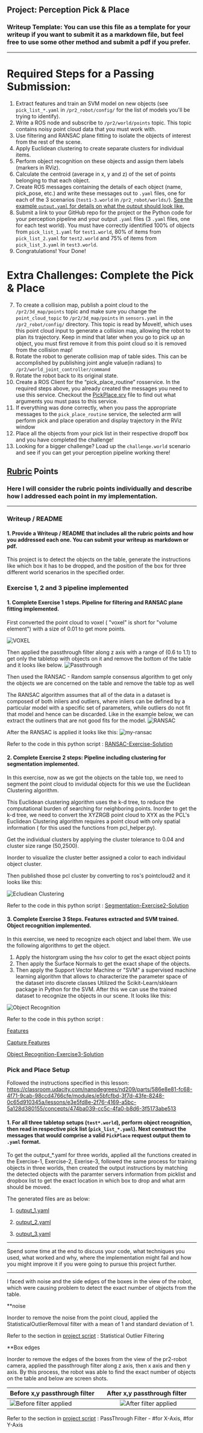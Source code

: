## Project: Perception Pick & Place
### Writeup Template: You can use this file as a template for your writeup if you want to submit it as a markdown file, but feel free to use some other method and submit a pdf if you prefer.

---


# Required Steps for a Passing Submission:
1. Extract features and train an SVM model on new objects (see `pick_list_*.yaml` in `/pr2_robot/config/` for the list of models you'll be trying to identify). 
2. Write a ROS node and subscribe to `/pr2/world/points` topic. This topic contains noisy point cloud data that you must work with.
3. Use filtering and RANSAC plane fitting to isolate the objects of interest from the rest of the scene.
4. Apply Euclidean clustering to create separate clusters for individual items.
5. Perform object recognition on these objects and assign them labels (markers in RViz).
6. Calculate the centroid (average in x, y and z) of the set of points belonging to that each object.
7. Create ROS messages containing the details of each object (name, pick_pose, etc.) and write these messages out to `.yaml` files, one for each of the 3 scenarios (`test1-3.world` in `/pr2_robot/worlds/`).  [See the example `output.yaml` for details on what the output should look like.](https://github.com/udacity/RoboND-Perception-Project/blob/master/pr2_robot/config/output.yaml)  
8. Submit a link to your GitHub repo for the project or the Python code for your perception pipeline and your output `.yaml` files (3 `.yaml` files, one for each test world).  You must have correctly identified 100% of objects from `pick_list_1.yaml` for `test1.world`, 80% of items from `pick_list_2.yaml` for `test2.world` and 75% of items from `pick_list_3.yaml` in `test3.world`.
9. Congratulations!  Your Done!

# Extra Challenges: Complete the Pick & Place
7. To create a collision map, publish a point cloud to the `/pr2/3d_map/points` topic and make sure you change the `point_cloud_topic` to `/pr2/3d_map/points` in `sensors.yaml` in the `/pr2_robot/config/` directory. This topic is read by Moveit!, which uses this point cloud input to generate a collision map, allowing the robot to plan its trajectory.  Keep in mind that later when you go to pick up an object, you must first remove it from this point cloud so it is removed from the collision map!
8. Rotate the robot to generate collision map of table sides. This can be accomplished by publishing joint angle value(in radians) to `/pr2/world_joint_controller/command`
9. Rotate the robot back to its original state.
10. Create a ROS Client for the “pick_place_routine” rosservice.  In the required steps above, you already created the messages you need to use this service. Checkout the [PickPlace.srv](https://github.com/udacity/RoboND-Perception-Project/tree/master/pr2_robot/srv) file to find out what arguments you must pass to this service.
11. If everything was done correctly, when you pass the appropriate messages to the `pick_place_routine` service, the selected arm will perform pick and place operation and display trajectory in the RViz window
12. Place all the objects from your pick list in their respective dropoff box and you have completed the challenge!
13. Looking for a bigger challenge?  Load up the `challenge.world` scenario and see if you can get your perception pipeline working there!

## [Rubric](https://review.udacity.com/#!/rubrics/1067/view) Points
### Here I will consider the rubric points individually and describe how I addressed each point in my implementation.  

---
### Writeup / README

#### 1. Provide a Writeup / README that includes all the rubric points and how you addressed each one.  You can submit your writeup as markdown or pdf.  
This project is to detect the objects on the table, generate the instructions like which box it has to be dropped, and the position of the box for three different world scenarios in the specified order.

### Exercise 1, 2 and 3 pipeline implemented
#### 1. Complete Exercise 1 steps. Pipeline for filtering and RANSAC plane fitting implemented.
First converted the point cloud to voxel ( "voxel" is short for "volume element") with a size of 0.01 to get more points.

![VOXEL](https://github.com/perfalcon/RoboND-Perception-P2-Project/blob/master/images/voxel.png)

Then applied the passthrough filter along z axis with a range of (0.6 to 1.1) to get only the tabletop with objects on it and remove the bottom of the table and it looks like below.
![Passthrough](https://github.com/perfalcon/RoboND-Perception-P2-Project/blob/master/images/passthrough-filter.png)

Then used the RANSAC - Random sample consensus algorithm  to get only the objects we are concerned on the table and remove the table top as well 

The RANSAC algorithm assumes that all of the data in a dataset is composed of both inliers and outliers, where inliers can be defined by a particular model with a specific set of parameters, while outliers do not fit that model and hence can be discarded. Like in the example below, we can extract the outliners that are not good fits for the model.
![RANSAC](https://github.com/perfalcon/RoboND-Perception-P2-Project/blob/master/images/ransac-img.png)

After the RANSAC is applied it looks like this:
![my-ransac](https://github.com/perfalcon/RoboND-Perception-P2-Project/blob/master/images/my-ransac.png)

Refer to the code in this python script : [RANSAC-Exercise-Solution](https://github.com/perfalcon/RoboND-Perception-P2-Project/blob/master/scripts/RANSAC.py)


#### 2. Complete Exercise 2 steps: Pipeline including clustering for segmentation implemented.  

In this exercise, now as we got the objects on the table top, we need to segment the point cloud to invidudal objects for this we use the Euclidean Clustering algorithm.

This Euclidean clustering algorithm uses the k-d tree, to reduce the computational burden of searching for neighboring points.
Inorder to get the k-d tree, we need to convert the XYZRGB point cloud to XYX as the PCL's Euclidean Clustering algorithm requires a point cloud with only spatial information ( for this used the functions from pcl_helper.py). 

Get the individual clusters by applying the cluster tolerance to 0.04 and cluster size range (50,2500).

Inorder to visualize the cluster better assigned a color to each individaul object cluster.

Then published those pcl cluster by converting to ros's pointcloud2 and it looks like this:

![Ecludiean Clustering](https://github.com/perfalcon/RoboND-Perception-P2-Project/blob/master/images/ecludiean-cluster.PNG)

Refer to the code in this python script : [Segmentation-Exercise2-Solution](https://github.com/perfalcon/RoboND-Perception-P2-Project/blob/master/scripts/segmentation.py)

#### 3. Complete Exercise 3 Steps.  Features extracted and SVM trained.  Object recognition implemented.

In this exercise, we need to recognize each object and label them.
We use the following algorithms to get the object.
1) Apply the historgram using the  hsv color to get the exact object points
2) Then apply the Surface Normals to get the exact shape of the objects.
3) Then apply the Support Vector Machine or "SVM" a supervised machine learning algorithm that allows to characterize the parameter space of the dataset into discrete classes
Utilized the Scikit-Learn/sklearn package in Python for the SVM.
After this we can use the trained dataset to recognize the objects in our scene.
It looks like this:

![Object Recognition](https://github.com/perfalcon/RoboND-Perception-P2-Project/blob/master/images/final-object-recog-svm.PNG)

Refer to the code in this python script :

  [Features](https://github.com/perfalcon/RoboND-Perception-P2-Project/blob/master/scripts/features.py)

  [Capture Features](https://github.com/perfalcon/RoboND-Perception-P2-Project/blob/master/scripts/capture_features.py)

  [Object Recognition-Exercise3-Solution](https://github.com/perfalcon/RoboND-Perception-P2-Project/blob/master/scripts/object_recognition.py)


### Pick and Place Setup
Followed the instructions specified in this lesson:
https://classroom.udacity.com/nanodegrees/nd209/parts/586e8e81-fc68-4f71-9cab-98ccd4766cfe/modules/e5bfcfbd-3f7d-43fe-8248-0c65d910345a/lessons/e3e5fd8e-2f76-4169-a5bc-5a128d380155/concepts/474ba039-cc5c-4fa0-b8d6-3f5173abe513

#### 1. For all three tabletop setups (`test*.world`), perform object recognition, then read in respective pick list (`pick_list_*.yaml`). Next construct the messages that would comprise a valid `PickPlace` request output them to `.yaml` format.

To get the output_*.yaml for three worlds, applied all the functions created in the Exercise-1, Exercise-2, Exerise-3, followed the same  process for training objects in three worlds, then created the output instructions by matching the detected objects  with the paramter servers information from picklist and dropbox list to get the exact location in which box to drop and what arm should be moved.

The generated files are as below:

1) [output_1.yaml](https://github.com/perfalcon/RoboND-Perception-P2-Project/blob/master/world1/output_1.yaml)

2) [output_2.yaml](https://github.com/perfalcon/RoboND-Perception-P2-Project/blob/master/world2/output_2.yaml)

3) [output_3.yaml](https://github.com/perfalcon/RoboND-Perception-P2-Project/blob/master/world3/output_3.yaml)


*** 
Spend some time at the end to discuss your code, what techniques you used, what worked and why, where the implementation might fail and how you might improve it if you were going to pursue this project further.  
***
I faced with noise and the side edges of the boxes in the view of the robot, which were causing problem to detect the exact number of objects from the table.

**noise 

Inorder to remove the noise from the point cloud, applied the StatisticalOutlierRemoval filter  with a mean of 1 and standard deviation of 1.

Refer to the section in [project script](https://github.com/perfalcon/RoboND-Perception-P2-Project/blob/master/scripts/project_template.py) :   Statistical Outlier Filtering  

**Box edges

Inorder to remove the edges of the boxes from the view of the pr2-robot camera, applied the passthrough filter along z axis, then x axis and then y axis. By this process, the robot was able to find the exact number of objects on the table and below are screen shots.

| Before x,y passthrough filter   |   After  x,y passthrough filter      |
|---------------------------------|:------------------------------------:|
| ![Before filter applied ](https://github.com/perfalcon/RoboND-Perception-P2-Project/blob/master/images/pr-run2.PNG)| ![After filter applied ](https://github.com/perfalcon/RoboND-Perception-P2-Project/blob/master/images/pr3-run.PNG) |


Refer to the section in [project script](https://github.com/perfalcon/RoboND-Perception-P2-Project/blob/master/scripts/project_template.py) :   PassThrough Filter - #for X-Axis, #for Y-Axis  

